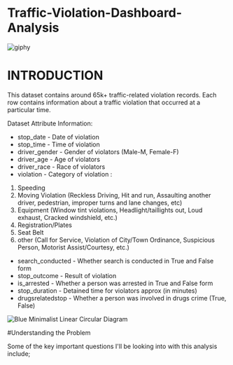 # Traffic-Violation-Dashboard-Analysis

![giphy](https://user-images.githubusercontent.com/83877492/151152512-4c50fd44-8102-4cbb-ac42-7c262c4f595d.gif)


# INTRODUCTION
This dataset contains around 65k+ traffic-related violation records. Each row contains information about a traffic violation that occurred at a particular time. 

Dataset Attribute Information:

- stop_date - Date of violation
- stop_time - Time of violation
- driver_gender - Gender of violators (Male-M, Female-F)
- driver_age - Age of violators
- driver_race - Race of violators
- violation - Category of violation :
1. Speeding
2. Moving Violation (Reckless Driving, Hit and run, Assaulting another driver, pedestrian, improper turns and lane changes, etc)
3. Equipment (Window tint violations, Headlight/taillights out, Loud exhaust, Cracked windshield, etc.)
4. Registration/Plates
5. Seat Belt
6. other (Call for Service, Violation of City/Town Ordinance, Suspicious Person, Motorist Assist/Courtesy, etc.)

- search_conducted - Whether search is conducted in True and False form
- stop_outcome - Result of violation
- is_arrested - Whether a person was arrested in True and False form
- stop_duration - Detained time for violators approx (in minutes)
- drugsrelatedstop - Whether a person was involved in drugs crime (True, False)


![Blue Minimalist Linear Circular Diagram](https://user-images.githubusercontent.com/83877492/151156226-cccbf0f7-ec3f-4652-a801-ae3760df8cdb.png)

#Understanding the Problem 

Some of the key important questions I'll be looking into with this analysis include;
